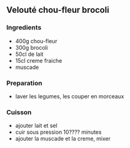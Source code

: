 ## Velouté chou-fleur brocoli

### Ingredients

- 400g chou-fleur
- 300g brocoli
- 50cl de lait
- 15cl creme fraiche
- muscade

### Preparation

- laver les legumes, les couper en morceaux

### Cuisson

- ajouter lait et sel
- cuir sous pression 10???? minutes
- ajouter la muscade et la creme, mixer

